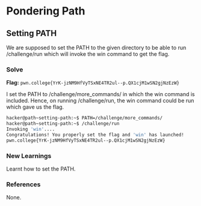 # Pondering Path

## Setting PATH 
We are supposed to set the PATH to the given directory to be able to run /challenge/run which will invoke the win command to get the flag. 

### Solve
**Flag:** `pwn.college{YrK-jzNM9HfVyTSxNE4TR2ul--p.QX1cjM1wSN2gjNzEzW}`

I set the PATH to /challenge/more_commands/ in which the win command is included. Hence, on running /challenge/run, the win command could be run which gave us the flag. 

```bash
hacker@path~setting-path:~$ PATH=/challenge/more_commands/
hacker@path~setting-path:~$ /challenge/run 
Invoking 'win'....
Congratulations! You properly set the flag and 'win' has launched!
pwn.college{YrK-jzNM9HfVyTSxNE4TR2ul--p.QX1cjM1wSN2gjNzEzW}
```

### New Learnings
Learnt how to set the PATH.

### References 
None. 
